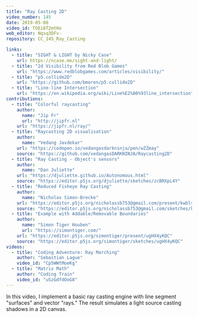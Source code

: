 ```yaml
---
title: "Ray Casting 2D"
video_number: 145
date: 2019-05-08
video_id: TOEi6T2mtHo
web_editor: Nqsq3DFv-
repository: CC_145_Ray_Casting

links:
  - title: "SIGHT & LIGHT by Nicky Case"
    url: https://ncase.me/sight-and-light/
  - title: "2d Visibility from Red Blob Games"
    url: "https://www.redblobgames.com/articles/visibility/"
  - title: "p5.collide2D"
    url: "https://github.com/bmoren/p5.collide2D"
  - title: "Line-line Intersection"
    url: "https://en.wikipedia.org/wiki/Line%E2%80%93line_intersection"
contributions:
  - title: "Colorful raycasting"
    author:
      name: "Jip Fr"
      url: "http://jipfr.nl"
    url: "https://jipfr.nl/ray/"
  - title: "Raycasting 2D visualisation"
    author:
      name: "Vedang Javdekar"
    url: "https://codepen.io/vedangasdarkninja/pen/wZZmay"
    source: "https://github.com/vedangasDARKNINJA/Raycasting2D"
  - title: "Ray Casting - Object's sensors"
    author:
      name: "Dan Juliette"
    url: "https://djuliette.github.io/Autonomous.html"
    source: "https://editor.p5js.org/djuliette/sketches/zcBRXpL4Y"
  - title: "Reduced Fisheye Ray Casting"
    author:
      name: "Nicholas Simon-Brecke"
    url: "https://editor.p5js.org/nicholassb753@gmail.com/present/kwblsMmLZ"
    source: "https://editor.p5js.org/nicholassb753@gmail.com/sketches/kwblsMmLZ"
  - title: "Example with Addable/Removable Boundaries"
    author:
      name: "Simon Tiger Houben"
      url: "https://simontiger.com/"
    url: "https://editor.p5js.org/simontiger/present/ugHX4yKQC"
    source: "https://editor.p5js.org/simontiger/sketches/ugHX4yKQC"
videos:
  - title: "Coding Adventure: Ray Marching"
    author: "Sebastian Lague"
    video_id: "Cp5WWtMoeKg"
  - title: "Matrix Math"
    author: "Coding Train"
    video_id: "uSzGdfdOoG8"
---
```


In this video, I implement a basic ray casting engine with line segment "surfaces" and vector "rays." The result simulates a light source casting shadows in a 2D canvas.
